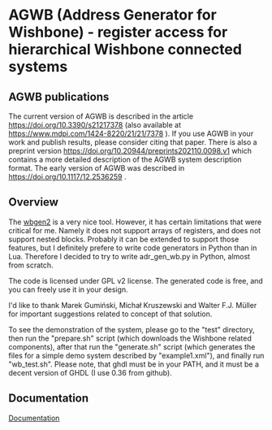 # AGWB (Address Generator for Wishbone) - register access for hierarchical Wishbone connected systems

## AGWB publications

The current version of AGWB is described in the article https://doi.org/10.3390/s21217378 (also available at https://www.mdpi.com/1424-8220/21/21/7378 ).
If you use AGWB in your work and publish results, please consider citing that paper.
There is also a preprint version  https://doi.org/10.20944/preprints202110.0098.v1 which contains a more detailed description of the AGWB system description format.
The early version of AGWB was described in https://doi.org/10.1117/12.2536259 .

## Overview

The [wbgen2](https://www.ohwr.org/projects/wishbone-gen/wiki/wbgen2-documentation) is a very nice tool. However, it has certain limitations that were critical for me. Namely it does not support arrays of registers, and does not support nested blocks. Probably it can be extended to support those features, but I definitely prefere to write code generators in Python than in Lua. Therefore I decided to try to write adr\_gen\_wb.py in Python, almost from scratch.

The code is licensed under GPL v2 license.
The generated code is free, and you can freely use it in your design.

I'd like to thank Marek Gumiński, Michał Kruszewski and Walter F.J. Müller for important suggestions related to concept of that solution.

To see the demonstration of the system, please go to the "test" directory, then run the "prepare.sh" script (which downloads the Wishbone related components), after that run the "generate.sh" script (which generates the files for a simple demo system described by "example1.xml"), and finally run "wb_test.sh".
Please note, that ghdl must be in your PATH, and it must be a decent version of GHDL (I use 0.36 from github).

## Documentation

[Documentation](https://agwb.readthedocs.io/en/latest/index.html)
